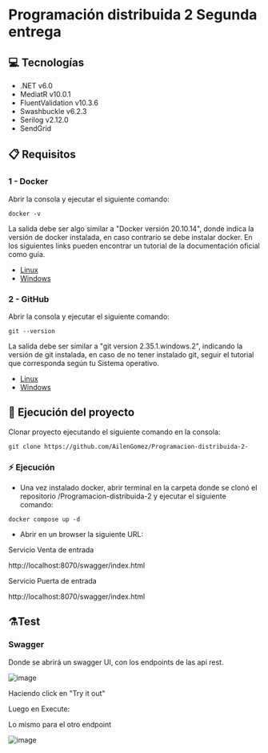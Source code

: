 # Programación distribuida 2 Segunda entrega

## :computer: Tecnologías

- .NET v6.0
- MediatR v10.0.1
- FluentValidation v10.3.6
- Swashbuckle v6.2.3
- Serilog v2.12.0
- SendGrid

## :clipboard: Requisitos

### 1 - Docker

Abrir la consola y ejecutar el siguiente comando:

``` 
docker -v
```

La salida debe ser algo similar a "Docker versión 20.10.14", donde indica la versión de docker instalada, en caso contrario se debe instalar docker. En los siguientes links pueden encontrar un tutorial de la documentación oficial como guía.
- [Linux](https://docs.docker.com/desktop/install/linux-install/)
- [Windows](https://docs.docker.com/desktop/install/windows-install/)

### 2 - GitHub

Abrir la consola y ejecutar el siguiente comando:

``` 
git --version
```

La salida debe ser similar a "git version 2.35.1.windows.2", indicando la versión de git instalada, en caso de no tener instalado git, seguir el tutorial que corresponda según tu Sistema operativo.

- [Linux](https://git-scm.com/download/linux)
- [Windows](https://git-scm.com/download/win)

## :rocket: Ejecución del proyecto

Clonar proyecto ejecutando el siguiente comando en la consola:

``` 
git clone https://github.com/AilenGomez/Programacion-distribuida-2-
```


### :zap: Ejecución



- Una vez instalado docker, abrir terminal en la carpeta donde se clonó el repositorio /Programacion-distribuida-2 y ejecutar el siguiente comando:

``` 
docker compose up -d 
```

- Abrir en un browser la siguiente URL: 

Servicio Venta de entrada 

http://localhost:8070/swagger/index.html

Servicio Puerta de entrada

http://localhost:8070/swagger/index.html

## :alembic:Test 

### Swagger

Donde se abrirá un swagger UI, con los endpoints de las api rest.

![image](https://github.com/AilenGomez/Programacion-distribuida-2-/assets/32937466/aa350adb-a1ac-45a9-a56f-0c19a46be883)


Haciendo click en "Try it out"

Luego en Execute:

Lo mismo para el otro endpoint

![image](https://github.com/AilenGomez/Programacion-distribuida-2-/assets/32937466/9d00fa31-f3ac-437d-888f-62b326503a95)






